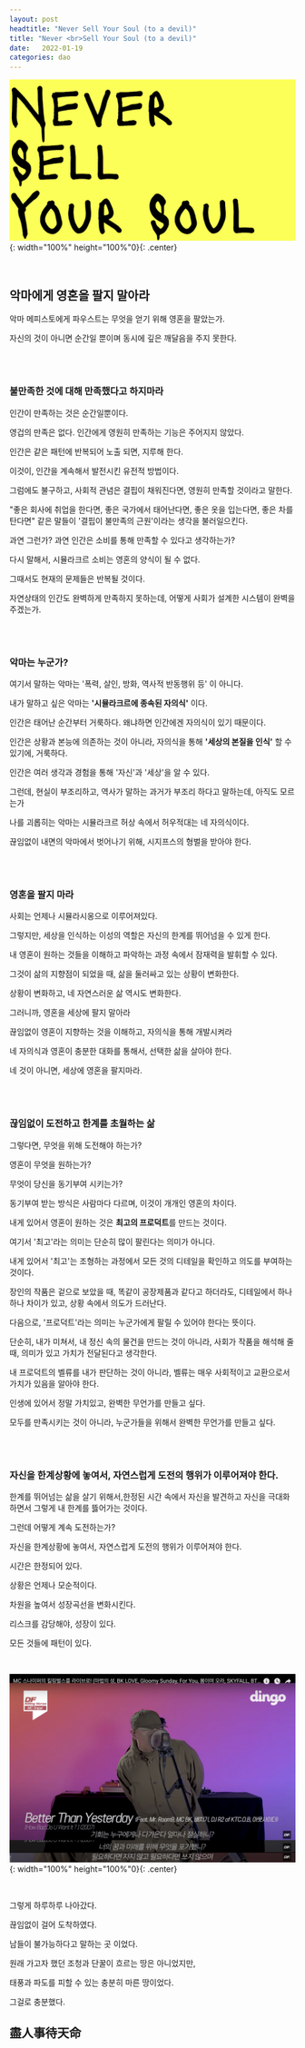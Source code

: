 ```yaml
---
layout: post
headtitle: "Never Sell Your Soul (to a devil)"
title: "Never <br>Sell Your Soul (to a devil)"
date:   2022-01-19
categories: dao
---
```


![neverSellYourSoul](/assets/images/neverSellYourSoul.jpg){: width="100%" height="100%"0}{: .center}

<br>

## 악마에게 영혼을 팔지 말아라

악마 메피스토에게 파우스트는 무엇을 얻기 위해 영혼을 팔았는가.

자신의 것이 아니면 순간일 뿐이며 동시에 깊은 깨달음을 주지 못한다.

<br>
<br>

### 불만족한 것에 대해 만족했다고 하지마라

인간이 만족하는 것은 순간일뿐이다.

영겁의 만족은 없다. 인간에게 영원히 만족하는 기능은 주어지지 않았다.

인간은 같은 패턴에 반복되어 노출 되면, 지루해 한다.

이것이, 인간을 계속해서 발전시킨 유전적 방법이다.

그럼에도 불구하고, 사회적 관념은 결핍이 채워진다면, 영원히 만족할 것이라고 말한다.

"좋은 회사에 취업을 한다면, 좋은 국가에서 태어난다면, 좋은 옷을 입는다면, 좋은 차를 탄다면" 같은 말들이 '결핍이 불만족의 근원'이라는 생각을 불러일으킨다.

과연 그런가? 과연 인간은 소비를 통해 만족할 수 있다고 생각하는가?

다시 말해서, 시뮬라크르 소비는 영혼의 양식이 될 수 없다.

그때서도 현재의 문제들은 반복될 것이다.

자연상태의 인간도 완벽하게 만족하지 못하는데, 어떻게 사회가 설계한 시스템이 완벽을 주겠는가.

<br>
<br>

### 악마는 누군가?

여기서 말하는 악마는 '폭력, 살인, 방화, 역사적 반동행위 등' 이 아니다. 

내가 말하고 싶은 악마는 **'시뮬라크르에 종속된 자의식'** 이다.

인간은 태어난 순간부터 거룩하다. 왜냐하면 인간에겐 자의식이 있기 때문이다.

인간은 상황과 본능에 의존하는 것이 아니라, 자의식을 통해 **'세상의 본질을 인식'** 할 수 있기에, 거룩하다.

인간은 여러 생각과 경험을 통해 '자신'과 '세상'을 알 수 있다.

그런데, 현실이 부조리하고, 역사가 말하는 과거가 부조리 하다고 말하는데, 아직도 모르는가

나를 괴롭히는 악마는 시뮬라크르 허상 속에서 허우적대는 네 자의식이다.

끊임없이 내면의 악마에서 벗어나기 위해, 시지프스의 형벌을 받아야 한다.

<br>
<br>

### 영혼을 팔지 마라

사회는 언제나 시뮬라시옹으로 이루어져있다.

그렇지만, 세상을 인식하는 이성의 역할은 자신의 한계를 뛰어넘을 수 있게 한다.

내 영혼이 원하는 것들을 이해하고 파악하는 과정 속에서 잠재력을 발휘할 수 있다.

그것이 삶의 지향점이 되었을 때, 삶을 둘러싸고 있는 상황이 변화한다.

상황이 변화하고, 네 자연스러운 삶 역시도 변화한다.

그러니까, 영혼을 세상에 팔지 말아라

끊임없이 영혼이 지향하는 것을 이해하고, 자의식을 통해 개발시켜라

네 자의식과 영혼이 충분한 대화를 통해서, 선택한 삶을 살아야 한다.

네 것이 아니면, 세상에 영혼을 팔지마라.

<br>
<br>

### 끊임없이 도전하고 한계를 초월하는 삶

그렇다면, 무엇을 위해 도전해야 하는가?

영혼이 무엇을 원하는가?

무엇이 당신을 동기부여 시키는가?

동기부여 받는 방식은 사람마다 다르며, 이것이 개개인 영혼의 차이다.

내게 있어서 영혼이 원하는 것은 **최고의 프로덕트**를 만드는 것이다.

여기서 '최고'라는 의미는 단순히 많이 팔린다는 의미가 아니다. 

내게 있어서 '최고'는 조형하는 과정에서 모든 것의 디테일을 확인하고 의도를 부여하는 것이다.

장인의 작품은 겉으로 보았을 때, 똑같이 공장제품과 같다고 하더라도, 디테일에서 하나하나 차이가 있고, 상황 속에서 의도가 드러난다.

다음으로, '프로덕트'라는 의미는 누군가에게 팔릴 수 있어야 한다는 뜻이다.

단순히, 내가 미쳐서, 내 정신 속의 물건을 만드는 것이 아니라, 사회가 작품을 해석해 줄 때, 의미가 있고 가치가 전달된다고 생각한다.

내 프로덕트의 벨류를 내가 판단하는 것이 아니라, 벨류는 매우 사회적이고 교환으로서 가치가 있음을 알아야 한다.

인생에 있어서 정말 가치있고, 완벽한 무언가를 만들고 싶다.

모두를 만족시키는 것이 아니라, 누군가들을 위해서 완벽한 무언가를 만들고 싶다.

<br>
<br>

### 자신을 한계상황에 놓여서, 자연스럽게 도전의 행위가 이루어져야 한다.

한계를 뛰어넘는 삶을 살기 위해서,한정된 시간 속에서 자신을 발견하고 자신을 극대화하면서 그렇게 내 한계를 뜷어가는 것이다.

그런데 어떻게 계속 도전하는가?

자신을 한계상황에 놓여서, 자연스럽게 도전의 행위가 이루어져야 한다.

시간은 한정되어 있다.

상황은 언제나 모순적이다. 

차원을 높여서 성장곡선을 변화시킨다.

리스크를 감당해야, 성장이 있다.

모든 것들에 패턴이 있다.

<br>

![betterThanYesterday](/assets/images/betterThanYesterday.jpg){: width="100%" height="100%"0}{: .center}

<br>

그렇게 하루하루 나아갔다.

끊임없이 걸어 도착하였다.

남들이 불가능하다고 말하는 곳 이었다.

원래 가고자 했던 조청과 단꿀이 흐르는 땅은 아니었지만,

태풍과 파도를 피할 수 있는 충분히 마른 땅이었다.

그걸로 충분했다.

## 盡人事待天命


